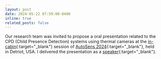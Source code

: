 ```yaml
---
layout: post
date: 2024-05-22 07:59:00-0400
inline: true
related_posts: false
---
```


Our research team was invited to propose a oral presentation related to the CPD (Child Presence Detection) systems using thermal cameras at the [in-cabin](https://incabin.com/usa/){:target="_blank"} session of [AutoSens 2024](https://auto-sens.com/usa/){:target="_blank"}, held in Detriot, USA. I delivered the presentation as a [speaker](https://incabin.com/profile/cheol-ho-choi/){:target="_blank"}.


